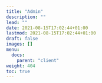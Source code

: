 ```yaml
---
title: "Admin"
description: ""
lead: ""
date: 2021-08-15T17:02:44+01:00
lastmod: 2021-08-15T17:02:44+01:00
draft: false
images: []
menu: 
  docs:
    parent: "client"
weight: 404
toc: true
---
```


